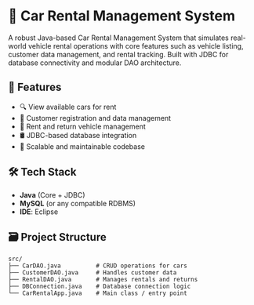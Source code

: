 # 🚗 Car Rental Management System

A robust Java-based Car Rental Management System that simulates real-world vehicle rental operations with core features such as vehicle listing, customer data management, and rental tracking. Built with JDBC for database connectivity and modular DAO architecture.

## 📌 Features

- 🔍 View available cars for rent
- 🧍 Customer registration and data management
- 📅 Rent and return vehicle management
- 🛢️ JDBC-based database integration
- 🧩 Scalable and maintainable codebase

## 🛠️ Tech Stack

- **Java** (Core + JDBC)
- **MySQL** (or any compatible RDBMS)
- **IDE**:  Eclipse

## 🗃️ Project Structure

```plaintext
src/
├── CarDAO.java          # CRUD operations for cars
├── CustomerDAO.java     # Handles customer data
├── RentalDAO.java       # Manages rentals and returns
├── DBConnection.java    # Database connection logic
└── CarRentalApp.java    # Main class / entry point
```
